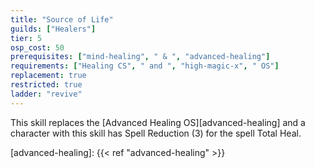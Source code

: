 ```yaml
---
title: "Source of Life"
guilds: ["Healers"]
tier: 5
osp_cost: 50
prerequisites: ["mind-healing", " & ", "advanced-healing"]
requirements: ["Healing CS", " and ", "high-magic-x", " OS"]
replacement: true
restricted: true
ladder: "revive"
---
```

This skill replaces the [Advanced Healing OS][advanced-healing] and a character with this skill has Spell Reduction (3) for the spell Total Heal.

[advanced-healing]: {{< ref "advanced-healing" >}}